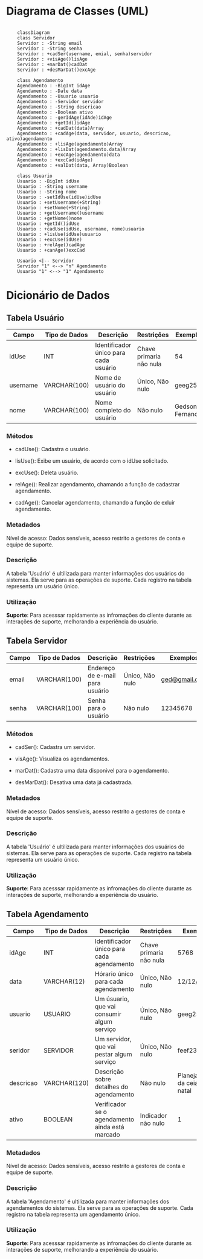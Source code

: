 # Diagrama de Classes (UML)

```mermaid

    classDiagram
    class Servidor
    Servidor : -String email
    Servidor : -String senha
    Servidor : +cadSer(username, emial, senha)servidor
    Servidor : +visAge()lisAge
    Servidor : +marDat()cadDat
    Servidor : +desMarDat()excAge

    class Agendamento
    Agendamento : -BigInt idAge
    Agendamento : -Date data
    Agendamento : -Usuario usuario
    Agendamento : -Servidor servidor
    Agendamento : -String descricao
    Agendamento : -Boolean ativo
    Agendamento : -gerIdAge(idAde)idAge
    Agendamento : +getId()idAge
    Agendamento : +cadDat(data)Array
    Agendamento : +cadAge(data, servidor, usuario, descricao, ativo)agendamento
    Agendamento : +lisAge(agendamento)Array
    Agendamento : +lisDat(agendamento.data)Array
    Agendamento : +excAge(agendamento)data
    Agendamento : +excCad(idAge)
    Agendamento : +valDat(data, Array)Boolean

    class Usuario
    Usuario : -BigInt idUse
    Usuario : -String username
    Usuario : -String nome
    Usuario : -setIdUse(idUse)idUse
    Usuario : +setUsername(+String)
    Usuario : +setNome(+String)
    Usuario : +getUsername()username
    Usuario : +getNome()nome
    Usuario : +getId()idUse
    Usuario : +cadUse(idUse, username, nome)usuario
    Usuario : +lisUse(idUse)usuario
    Usuario : +excUse(idUse)
    Usuario : +relAge()cadAge
    Usuario : +canAge()excCad

    Usuario <|-- Servidor
    Servidor "1" <--> "n" Agendamento
    Usuario "1" <--> "1" Agendamento

```

# Dicionário de Dados

## Tabela Usuário

|Campo|Tipo de Dados|Descrição|Restrições|Exemplos|
|-|-|-|-|-|
|idUse|INT|Identificador único para cada usuário|Chave primaria não nula|54|
|username|VARCHAR(100)|Nome de usuário do usuário|Único, Não nulo|geeg25|
|nome|VARCHAR(100)|Nome completo do usuário|Não nulo|Gedson Fernandes|

### Métodos

* cadUse(): Cadastra o usuário.

* lisUse(): Exibe um usuário, de acordo com o idUse solicitado.

* excUse(): Deleta usuário.

* relAge(): Realizar agendamento, chamando a função de cadastrar agendamento.

* cadAge(): Cancelar agendamento, chamando a função de exluir agendamento.

### Metadados

Nível de acesso: Dados sensíveis, acesso restrito a gestores de conta e equipe de suporte.

### Descrição 

A tabela 'Usuário' é ultilizada para manter informações dos usuários do sistemas. Ela serve para as operações de suporte. Cada registro na tabela representa um usuário único.

### Utilização

**Suporte**: Para acesssar rapidamente as infromações do cliente durante as interações de suporte, melhorando a experiência do usuário.

## Tabela Servidor

|Campo|Tipo de Dados|Descrição|Restrições|Exemplos|
|-|-|-|-|-|
|email|VARCHAR(100)|Endereço de e-mail para usuário|Único, Não nulo|ged@gmail.com|
|senha|VARCHAR(100)|Senha para o usuário|Não nulo|12345678|

### Métodos

* cadSer(): Cadastra um servidor.

* visAge(): Visualiza os agendamentos.

* marDat(): Cadastra uma data disponivel para o agendamento.

* desMarDat(): Desativa uma data já cadastrada.

### Metadados

Nível de acesso: Dados sensíveis, acesso restrito a gestores de conta e equipe de suporte.

### Descrição 

A tabela 'Usuário' é ultilizada para manter informações dos usuários do sistemas. Ela serve para as operações de suporte. Cada registro na tabela representa um usuário único.

### Utilização

**Suporte**: Para acesssar rapidamente as infromações do cliente durante as interações de suporte, melhorando a experiência do usuário.

## Tabela Agendamento

|Campo|Tipo de Dados|Descrição|Restrições|Exemplos|
|-|-|-|-|-|
|idAge|INT|Identificador único para cada agendamento|Chave primaria não nula|5768|
|data|VARCHAR(12)|Hórario único para cada agendamento|Único, Não nulo|12/12/24|
|usuario|USUARIO|Um úsuario, que vai consumir algum serviço|Único, Não nulo|geeg25|
|seridor|SERVIDOR|Um servidor, que vai pestar algum serviço|Único, Não nulo|feef23|
|descricao|VARCHAR(120)|Descrição sobre detalhes do agendamento|Não nulo|Planejamento da ceia de natal|
|ativo|BOOLEAN|Verificador se o agendamento ainda está marcado|Indicador não nulo|1|


### Metadados

Nível de acesso: Dados sensíveis, acesso restrito a gestores de conta e equipe de suporte.

### Descrição 

A tabela 'Agendamento' é ultilizada para manter informações dos agendamentos do sistemas. Ela serve para as operações de suporte. Cada registro na tabela representa um agendamento único.

### Utilização

**Suporte**: Para acesssar rapidamente as infromações do cliente durante as interações de suporte, melhorando a experiência do usuário.
